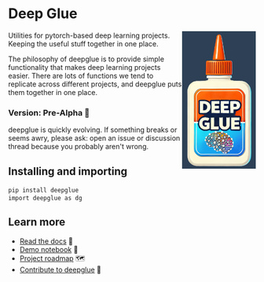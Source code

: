 # Deep Glue

<img src="https://raw.githubusercontent.com/EricThomson/deepglue/main/docs/images/deep_glue_logo.png" alt="deepglue logo" align="right" width="150">

Utilities for pytorch-based deep learning projects. Keeping the useful stuff together in one place.

The philosophy of deepglue is to provide simple functionality that makes deep learning projects easier. There are lots of functions we tend to replicate across different projects, and deepglue puts them together in one place. 

### Version: Pre-Alpha :construction: 
deepglue is quickly evolving. If something breaks or seems awry, please ask: open an issue or discussion thread because you probably aren't wrong. 

## Installing and importing
    pip install deepglue
    import deepglue as dg

## Learn more
- [Read the docs](https://deepglue.readthedocs.io/en/latest/) :book:
- [Demo notebook](https://github.com/EricThomson/deepglue/tree/main/demos) :rocket: 
- [Project roadmap](https://github.com/EricThomson/deepglue/issues/1) :world_map:
- [Contribute to deepglue](CONTRIBUTING.md) :hammer: 


